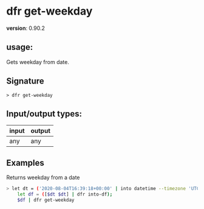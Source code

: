 # dfr get-weekday

**version**: 0.90.2

## **usage**:

Gets weekday from date.

## Signature

`> dfr get-weekday `

## Input/output types:

| input | output |
| ----- | ------ |
| any   | any    |

## Examples

Returns weekday from a date

```bash
> let dt = ('2020-08-04T16:39:18+00:00' | into datetime --timezone 'UTC');
    let df = ([$dt $dt] | dfr into-df);
    $df | dfr get-weekday
```
